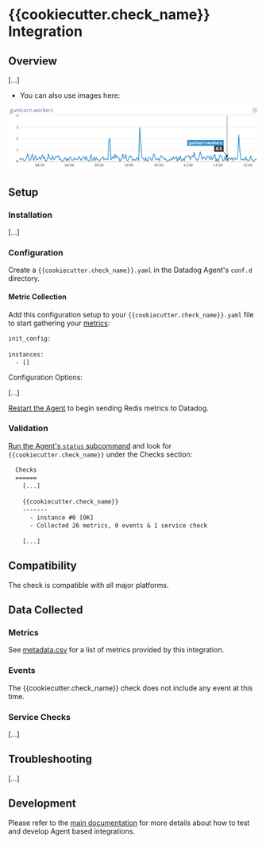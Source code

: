 # {{cookiecutter.check_name}} Integration

## Overview

[...]

* You can also use images here:

![snapshot][1]

## Setup

### Installation

[...]

### Configuration

Create a `{{cookiecutter.check_name}}.yaml` in the Datadog Agent's `conf.d` directory.

#### Metric Collection

Add this configuration setup to your `{{cookiecutter.check_name}}.yaml` file to start gathering your [metrics][2]:

```
init_config:

instances:
  - []
```

Configuration Options:

[...]

[Restart the Agent][3] to begin sending Redis metrics to Datadog.

### Validation

[Run the Agent's `status` subcommand][4] and look for `{{cookiecutter.check_name}}` under the Checks section:

```
  Checks
  ======
    [...]

    {{cookiecutter.check_name}}
    -------
      - instance #0 [OK]
      - Collected 26 metrics, 0 events & 1 service check

    [...]
```

## Compatibility

The check is compatible with all major platforms.

## Data Collected

### Metrics

See [metadata.csv][5] for a list of metrics provided by this integration.

### Events

The {{cookiecutter.check_name}} check does not include any event at this time.

### Service Checks

[...]

## Troubleshooting

[...]

## Development

Please refer to the [main documentation][6]
for more details about how to test and develop Agent based integrations.

[1]: https://raw.githubusercontent.com/DataDog/cookiecutter-datadog-check/master/%7B%7Bcookiecutter.check_name%7D%7D/images/snapshot.png
[2]: #metrics
[3]: https://docs.datadoghq.com/agent/faq/agent-commands/#start-stop-restart-the-agent
[4]: https://docs.datadoghq.com/agent/faq/agent-commands/#agent-status-and-information
[5]: https://github.com/DataDog/cookiecutter-datadog-check/blob/master/%7B%7Bcookiecutter.check_name%7D%7D/metadata.csv
[6]: https://docs.datadoghq.com/developers/